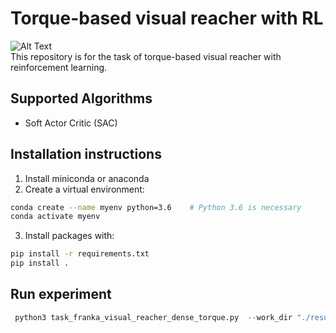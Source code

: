 # Torque-based visual reacher with RL
![Alt Text](https://github.com/amir-noohian/torque-visual-reacher-rl/blob/main/docs/Franka-VisualReacher.gif)\
This repository is for the task of torque-based visual reacher with reinforcement learning. 

## Supported Algorithms
- Soft Actor Critic (SAC)

## Installation instructions
1. Install miniconda or anaconda
2. Create a virtual environment:
```bash
conda create --name myenv python=3.6    # Python 3.6 is necessary
conda activate myenv
```
3. Install packages with:
```bash
pip install -r requirements.txt
pip install .
```

## Run experiment
```python
 python3 task_franka_visual_reacher_dense_torque.py  --work_dir "./results" --mode 'l' --seed 0 --env_steps 200100 
```



